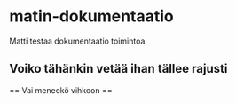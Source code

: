 # matin-dokumentaatio
Matti testaa dokumentaatio toimintoa

## Voiko tähänkin vetää ihan tällee rajusti

== Vai meneekö vihkoon ==
